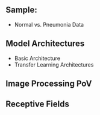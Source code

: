 ## **Sample:**
  - Normal vs. Pneumonia Data

## **Model Architectures**
  - Basic Architecture
  - Transfer Learning Architectures

## **Image Processing PoV**

## **Receptive Fields**

